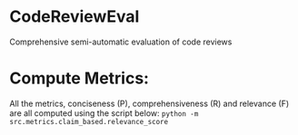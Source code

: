 # CodeReviewEval
Comprehensive semi-automatic evaluation of code reviews

# Compute Metrics:
All the metrics, conciseness (P), comprehensiveness (R) and relevance (F) are all computed using the script below:
```python -m src.metrics.claim_based.relevance_score```